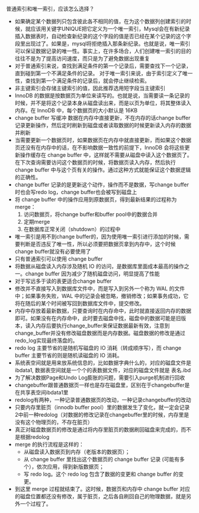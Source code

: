 普通索引和唯一索引，应该怎么选择？

- 如果确定某个数据列只包含彼此各不相同的值，在为这个数据列创建索引的时候，就应该用关键字UNIQUE把它定义为一个唯一索引，Mysql会在有新纪录插入数据表时，自动检查新纪录的这个字段的值是否已经在某个记录的这个字段里出现过了。如果是，mysql将拒绝插入那条新纪录。也就是说，唯一索引可以保证数据记录的唯一性。事实上，在许多场合，人们创建唯一索引的目的往往不是为了提高访问速度，而只是为了避免数据出现重复
- 对于普通索引来说，查找到满足条件的第一个记录后，需要查找下一个记录，直到碰到第一个不满足条件的记录。 对于唯一索引来说，由于索引定义了唯一性，查找到第一个满足条件的记录后，就会停止继续检索。
- 非主键索引会存储主键索引的值，因此推荐选用短字段当主键索引
- InnoDB 的数据是按数据页为单位来读写的。也就是说，当需要读一条记录的时候，并不是将这个记录本身从磁盘读出来，而是以页为单位，将其整体读入内存。在 InnoDB 中，每个数据页的大小默认是 16KB
- change buffer 写缓冲 数据在内存中直接更新，不在内存的话change buffer记录更新操作，然后定时刷新到磁盘或者读取数据的时候更新读入内存的数据并刷新
- 当需要更新一个数据页时，如果数据页在内存中就直接更新，而如果这个数据页还没有在内存中的话，在不影响数据一致性的前提下，InnoDB 会将这些更新操作缓存在 change buffer 中，这样就不需要从磁盘中读入这个数据页了。在下次查询需要访问这个数据页的时候，将数据页读入内存，然后执行 change buffer 中与这个页有关的操作。通过这种方式就能保证这个数据逻辑的正确性。
-  change buffer 记录的是更新这个动作，操作而不是数据，写change buffer 时也会写redo log，change buffer也会被写到磁盘上
- 将 change buffer 中的操作应用到原数据页，得到最新结果的过程称为 merge：
  1. 访问数据页，将change buffer和buffer pool中的数据合并 
  2. 定期merge 
  3. 在数据库正常关闭（shutdown）的过程中
- 唯一索引是用不到change buffer的，因为使用唯一索引进行添加的时候，需要判断是否违反了唯一性，所以必须要把数据页拿到内存中，这个时候change buffer就没有必要使用了
- 只有普通索引可以使用 change buffer
- 将数据从磁盘读入内存涉及随机 IO 的访问，是数据库里面成本最高的操作之一。change buffer 因为减少了随机磁盘访问，明显提高了性能
- 对于写远多于读的表更适合change buffer
- 修改并不直接写入到数据库文件中，而是写入到另外一个称为 WAL 的文件中；如果事务失败，WAL 中的记录会被忽略，撤销修改；如果事务成功，它将在随后的某个时间被写回到数据库文件中，提交修改。
- 内存中存放着最新数据，只要查询时在内存命中，此时就直接返回内存的数据即可。如果没有在内存命中，此时要去磁盘中找，磁盘中的数据可能是旧版本，读入内存后要执行change_buffer来保证数据最新有效，注意到change_buffer并没有修改磁盘数据而是内存数据。磁盘数据的修改是通过redo_log实现最终落盘的。
- redo log 主要节省的是随机写磁盘的 IO 消耗（转成顺序写），而 change buffer 主要节省的则是随机读磁盘的 IO 消耗。
- 系统表空间就是用来放系统信息的，比如数据字典什么的，对应的磁盘文件是ibdata1,
  数据表空间就是一个个的表数据文件，对应的磁盘文件就是 表名.ibd
- 为了解决数据Page和Undo Log膨胀的问题，需要引入purge机制进行回收
- changebuffer跟普通数据页一样也是存在磁盘里，区别在于changebuffer是在共享表空间ibdata1里
- redolog有两种，一种记录普通数据页的改动，一种记录changebuffer的改动
- 只要内存里脏页（innodb buffer pool）里的数据发生了变化，就一定会记录2中前一种redolog（对数据的修改记录在changebuffer里的时候，内存里是没有这个物理页的，不存在脏页）
- 真正对磁盘数据页的修改是通过将内存里脏页的数据刷回磁盘来完成的，而不是根据redolog
- merge 的执行流程是这样的：
  - 从磁盘读入数据页到内存（老版本的数据页）；
  - 从 change buffer 里找出这个数据页的 change buffer 记录 (可能有多个），依次应用，得到新版数据页；
  - 写 redo log。这个 redo log 包含了数据的变更和 change buffer 的变更。
- 到这里 merge 过程就结束了。这时候，数据页和内存中 change buffer 对应的磁盘位置都还没有修改，属于脏页，之后各自刷回自己的物理数据，就是另外一个过程了。


